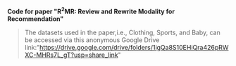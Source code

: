 ****Code for paper "R<sup>2</sup>MR: Review and Rewrite Modality for Recommendation"****

>The datasets used in the paper,i.e., Clothing, Sports, and Baby, can be accessed via this anonymous Google Drive link:"https://drive.google.com/drive/folders/1igQa8S10EHiQra426pRWXC-MHRs7L_gT?usp=share_link"
